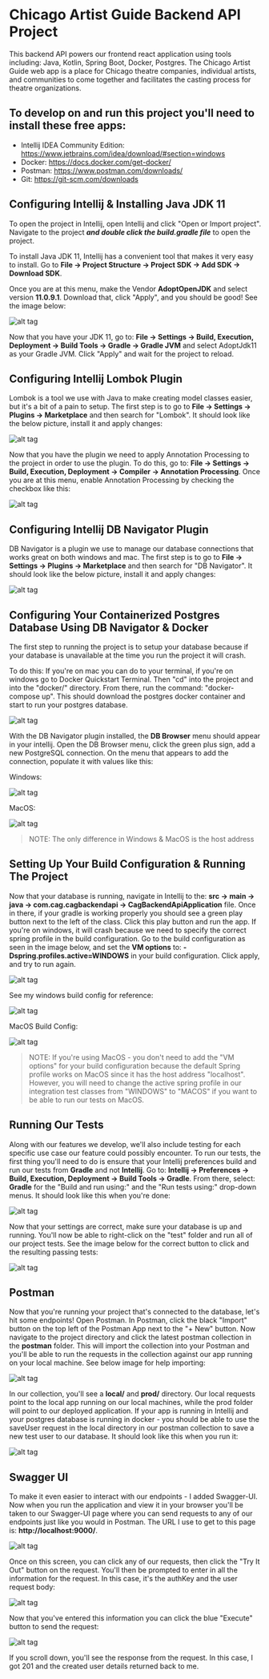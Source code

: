 # Chicago Artist Guide Backend API Project

This backend API powers our frontend react application using tools including: Java, Kotlin, Spring Boot, Docker, Postgres. The Chicago Artist Guide web app is a place for Chicago theatre companies, individual artists, and communities to come together and facilitates the casting process for theatre organizations.

## To develop on and run this project you'll need to install these free apps:

- Intellij IDEA Community Edition: https://www.jetbrains.com/idea/download/#section=windows
- Docker: https://docs.docker.com/get-docker/
- Postman: https://www.postman.com/downloads/
- Git: https://git-scm.com/downloads

## Configuring Intellij & Installing Java JDK 11

To open the project in Intellij, open Intellij and click "Open or Import project". Navigate to the project **_and double click the build.gradle file_** to open the project.

To install Java JDK 11, Intellij has a convenient tool that makes it very easy to install. Go to **File -> Project Structure -> Project SDK -> Add SDK -> Download SDK**.

Once you are at this menu, make the Vendor **AdoptOpenJDK** and select version **11.0.9.1**. Download that, click "Apply", and you should be good! See the image below:

![alt tag](./docs/imgs/install-java-jdk-11.JPG)

Now that you have your JDK 11, go to: **File -> Settings -> Build, Execution, Deployment -> Build Tools -> Gradle -> Gradle JVM** and select AdoptJdk11 as your Gradle JVM. Click "Apply" and wait for the project to reload.

## Configuring Intellij Lombok Plugin

Lombok is a tool we use with Java to make creating model classes easier, but it's a bit of a pain to setup. The first step is to go to **File -> Settings -> Plugins -> Marketplace** and then search for "Lombok". It should look like the below picture, install it and apply changes:

![alt tag](./docs/imgs/lombok-plugin.JPG)

Now that you have the plugin we need to apply Annotation Processing to the project in order to use the plugin. To do this, go to: **File -> Settings -> Build, Execution, Deployment -> Compiler -> Annotation Processing**. Once you are at this menu, enable Annotation Processing by checking the checkbox like this:

![alt tag](./docs/imgs/enable-annotation-processing.JPG)

## Configuring Intellij DB Navigator Plugin

DB Navigator is a plugin we use to manage our database connections that works great on both windows and mac. The first step is to go to **File -> Settings -> Plugins -> Marketplace** and then search for "DB Navigator". It should look like the below picture, install it and apply changes:

![alt tag](./docs/imgs/db-navigator-plugin.JPG)

## Configuring Your Containerized Postgres Database Using DB Navigator & Docker

The first step to running the project is to setup your database because if your database is unavailable at the time you run the project it will crash.

To do this: If you're on mac you can do to your terminal, if you're on windows go to Docker Quickstart Terminal. Then "cd" into the project and into the "docker/" directory. From there, run the command: "docker-compose up". This should download the postgres docker container and start to run your postgres database.

![alt tag](./docs/imgs/windows-docker-run-container.JPG)

With the DB Navigator plugin installed, the **DB Browser** menu should appear in your intellij. Open the DB Browser menu, click the green plus sign, add a new PostgreSQL connection. On the menu that appears to add the connection, populate it with values like this:

Windows:

![alt tag](./docs/imgs/windows-db-navigator-config.JPG)

MacOS:

![alt tag](./docs/imgs/macos-db-navigator-config.png)

> NOTE: The only difference in Windows & MacOS is the host address

## Setting Up Your Build Configuration & Running The Project

Now that your database is running, navigate in Intellij to the: **src -> main -> java -> com.cag.cagbackendapi -> CagBackendApiApplication** file. Once in there, if your gradle is working properly you should see a green play button next to the left of the class. Click this play button and run the app. If you're on windows, it will crash because we need to specify the correct spring profile in the build configuration. Go to the build configuration as seen in the image below, and set the **VM options** to: **-Dspring.profiles.active=WINDOWS** in your build configuration. Click apply, and try to run again.
 
![alt tag](./docs/imgs/build-config.jpg)

See my windows build config for reference:

![alt tag](./docs/imgs/windows-build-config.JPG)

MacOS Build Config:

![alt tag](./docs/imgs/macos-build-config.png)

> NOTE: If you're using MacOS - you don't need to add the "VM options" for your build configuration because the default Spring profile works on MacOS since it has the host address "localhost". However, you will need to change the active spring profile in our integration test classes from "WINDOWS" to "MACOS" if you want to be able to run our tests on MacOS.

## Running Our Tests

Along with our features we develop, we'll also include testing for each specific use case our feature could possibly encounter. To run our tests, the first thing you'll need to do is ensure that your Intellij preferences build and run our tests from **Gradle** and not **Intellij**. Go to: **Intellij -> Preferences -> Build, Execution, Deployment -> Build Tools -> Gradle**. From there, select: **Gradle** for the "Build and run using:" and the "Run tests using:" drop-down menus. It should look like this when you're done:

![alt tag](./docs/imgs/build-and-run-using-gradle.png)

Now that your settings are correct, make sure your database is up and running. You'll now be able to right-click on the "test" folder and run all of our project tests. See the image below for the correct button to click and the resulting passing tests:

![alt tag](./docs/imgs/run-tests.png)

## Postman

Now that you're running your project that's connected to the database, let's hit some endpoints! Open Postman. In Postman, click the black "Import" button on the top left of the Postman App next to the "+ New" button. Now navigate to the project directory and click the latest postman collection in the **postman** folder. This will import the collection into your Postman and you'll be able to run the requests in the collection against our app running on your local machine. See below image for help importing:

![alt tag](./docs/imgs/postman-import-collection.jpg)

In our collection, you'll see a **local/** and **prod/** directory. Our local requests point to the local app running on our local machines, while the prod folder will point to our deployed application. If your app is running in Intellij and your postgres database is running in docker - you should be able to use the saveUser request in the local directory in our postman collection to save a new test user to our database. It should look like this when you run it:

![alt tag](./docs/imgs/postman-save-user-request.jpg)

## Swagger UI

To make it even easier to interact with our endpoints - I added Swagger-UI. Now when you run the application and view it in your browser you'll be taken to our Swagger-UI page where you can send requests to any of our endpoints just like you would in Postman. The URL I use to get to this page is: **http://localhost:9000/**.

![alt tag](./docs/imgs/swagger-ui.JPG)

Once on this screen, you can click any of our requests, then click the "Try It Out" button on the request. You'll then be prompted to enter in all the information for the request. In this case, it's the authKey and the user request body:

![alt tag](./docs/imgs/swagger-register-user-request.JPG)

Now that you've entered this information you can click the blue "Execute" button to send the request:

![alt tag](./docs/imgs/swagger-register-user-response.JPG)

If you scroll down, you'll see the response from the request. In this case, I got 201 and the created user details returned back to me.
